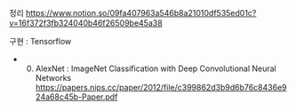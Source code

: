 정리
https://www.notion.so/09fa407963a546b8a21010df535ed01c?v=16f372f3fb324040b46f26509be45a38

구현 : Tensorflow

- 00. AlexNet : ImageNet Classification with Deep Convolutional Neural Networks
https://papers.nips.cc/paper/2012/file/c399862d3b9d6b76c8436e924a68c45b-Paper.pdf

  
